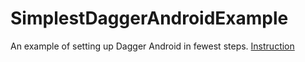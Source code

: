 # SimplestDaggerAndroidExample

An example of setting up Dagger Android in fewest steps. [Instruction](https://medium.com/@xiwei/simplest-dagger-android-example-af61308f47ef)
